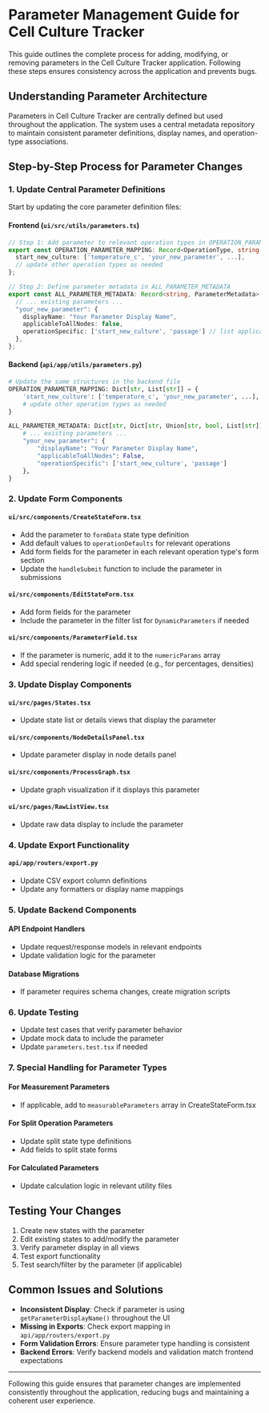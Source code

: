 # Parameter Management Guide for Cell Culture Tracker

This guide outlines the complete process for adding, modifying, or removing parameters in the Cell Culture Tracker application. Following these steps ensures consistency across the application and prevents bugs.

## Understanding Parameter Architecture

Parameters in Cell Culture Tracker are centrally defined but used throughout the application. The system uses a central metadata repository to maintain consistent parameter definitions, display names, and operation-type associations.

## Step-by-Step Process for Parameter Changes

### 1. Update Central Parameter Definitions

Start by updating the core parameter definition files:

#### Frontend (`ui/src/utils/parameters.ts`)

```typescript
// Step 1: Add parameter to relevant operation types in OPERATION_PARAMETER_MAPPING
export const OPERATION_PARAMETER_MAPPING: Record<OperationType, string[]> = {
  start_new_culture: ['temperature_c', 'your_new_parameter', ...],
  // update other operation types as needed
};

// Step 2: Define parameter metadata in ALL_PARAMETER_METADATA
export const ALL_PARAMETER_METADATA: Record<string, ParameterMetadata> = {
  // ... existing parameters ...
  "your_new_parameter": { 
    displayName: "Your Parameter Display Name", 
    applicableToAllNodes: false, 
    operationSpecific: ['start_new_culture', 'passage'] // list applicable operations
  },
};
```

#### Backend (`api/app/utils/parameters.py`)

```python
# Update the same structures in the backend file
OPERATION_PARAMETER_MAPPING: Dict[str, List[str]] = {
    'start_new_culture': ['temperature_c', 'your_new_parameter', ...],
    # update other operation types as needed
}

ALL_PARAMETER_METADATA: Dict[str, Dict[str, Union[str, bool, List[str]]]] = {
    # ... existing parameters ...
    "your_new_parameter": {
        "displayName": "Your Parameter Display Name",
        "applicableToAllNodes": False,
        "operationSpecific": ['start_new_culture', 'passage']
    },
}
```

### 2. Update Form Components

#### `ui/src/components/CreateStateForm.tsx`

- Add the parameter to `formData` state type definition
- Add default values to `operationDefaults` for relevant operations
- Add form fields for the parameter in each relevant operation type's form section
- Update the `handleSubmit` function to include the parameter in submissions

#### `ui/src/components/EditStateForm.tsx`

- Add form fields for the parameter
- Include the parameter in the filter list for `DynamicParameters` if needed

#### `ui/src/components/ParameterField.tsx`

- If the parameter is numeric, add it to the `numericParams` array
- Add special rendering logic if needed (e.g., for percentages, densities)

### 3. Update Display Components

#### `ui/src/pages/States.tsx`

- Update state list or details views that display the parameter

#### `ui/src/components/NodeDetailsPanel.tsx`

- Update parameter display in node details panel

#### `ui/src/components/ProcessGraph.tsx`

- Update graph visualization if it displays this parameter

#### `ui/src/pages/RawListView.tsx`

- Update raw data display to include the parameter

### 4. Update Export Functionality

#### `api/app/routers/export.py`

- Update CSV export column definitions
- Update any formatters or display name mappings

### 5. Update Backend Components

#### API Endpoint Handlers

- Update request/response models in relevant endpoints
- Update validation logic for the parameter

#### Database Migrations

- If parameter requires schema changes, create migration scripts

### 6. Update Testing

- Update test cases that verify parameter behavior
- Update mock data to include the parameter
- Update `parameters.test.tsx` if needed

### 7. Special Handling for Parameter Types

#### For Measurement Parameters

- If applicable, add to `measurableParameters` array in CreateStateForm.tsx

#### For Split Operation Parameters

- Update split state type definitions
- Add fields to split state forms

#### For Calculated Parameters

- Update calculation logic in relevant utility files

## Testing Your Changes

1. Create new states with the parameter
2. Edit existing states to add/modify the parameter
3. Verify parameter display in all views
4. Test export functionality
5. Test search/filter by the parameter (if applicable)

## Common Issues and Solutions

- **Inconsistent Display**: Check if parameter is using `getParameterDisplayName()` throughout the UI
- **Missing in Exports**: Check export mapping in `api/app/routers/export.py`
- **Form Validation Errors**: Ensure parameter type handling is consistent
- **Backend Errors**: Verify backend models and validation match frontend expectations

---

Following this guide ensures that parameter changes are implemented consistently throughout the application, reducing bugs and maintaining a coherent user experience.
